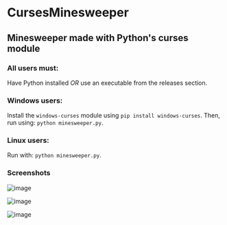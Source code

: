 # CursesMinesweeper

## Minesweeper made with Python's curses module

### All users must:

Have Python installed _OR_ use an executable from the releases section.

### Windows users:

Install the `windows-curses` module using `pip install windows-curses`. Then, run using: `python minesweeper.py`.

### Linux users:

Run with: `python minesweeper.py`.

### Screenshots

![image](https://github.com/sky3947/CursesMinesweeper/assets/43588035/fef0fd3e-1a16-48f1-8501-3563c16ca998)

![image](https://github.com/sky3947/CursesMinesweeper/assets/43588035/d7d779bc-cab4-4cb8-a4c4-103373e091c9)

![image](https://github.com/sky3947/CursesMinesweeper/assets/43588035/a8e74414-eeb0-4457-9d49-e70ce9be3ca6)
